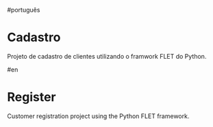 #português
# Cadastro
 Projeto de cadastro de clientes utilizando o framwork FLET do Python.

#en
# Register
 Customer registration project using the Python FLET framework.
